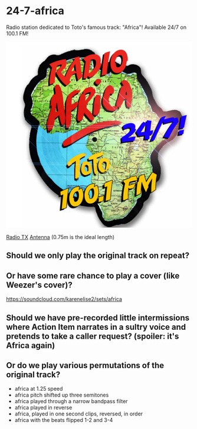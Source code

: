 # 24-7-africa
Radio station dedicated to Toto's famous track: "Africa"! Available 24/7 on 100.1 FM!

![Africa](sticker.png)

[Radio TX](https://www.aliexpress.com/item/32836708068.html)
[Antenna](https://smile.amazon.com/gp/product/B07ZY79HH1/) (0.75m is the ideal length)

## Should we only play the original track on repeat?

## Or have some rare chance to play a cover (like Weezer's cover)?
https://soundcloud.com/karenelise2/sets/africa

## Should we have pre-recorded little intermissions where Action Item narrates in a sultry voice and pretends to take a caller request? (spoiler: it's Africa again)

## Or do we play various permutations of the original track?
* africa at 1.25 speed
* africa pitch shifted up three semitones
* africa played through a narrow bandpass filter
* africa played in reverse
* africa, played in one second clips, reversed, in order
* africa with the beats flipped 1-2 and 3-4